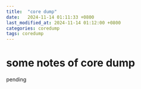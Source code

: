 ```yaml
---
title:  "core dump"
date:   2024-11-14 01:11:33 +0800
last_modified_at: 2024-11-14 01:12:00 +0800
categories: coredump
tags: coredump
---
```


# some notes of core dump  

pending    
